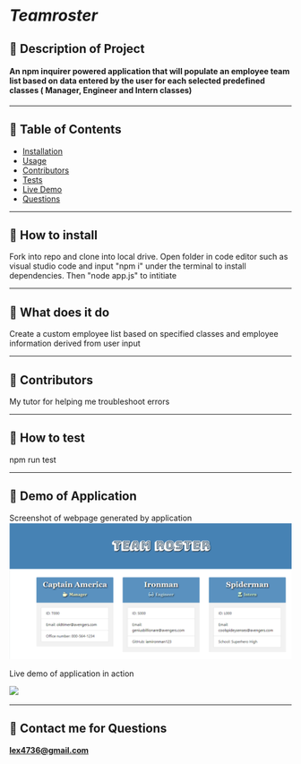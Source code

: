 # ***Teamroster***

  
## 🌠 Description of Project
  #### An npm inquirer powered application that will populate an employee team list based on data entered by the user for each selected predefined classes ( Manager, Engineer and Intern classes) 
  ----
## 🌠 Table of Contents
  * [Installation](#installation)
  * [Usage](#usage)
  * [Contributors](#contributors)
  * [Tests](#tests)
  * [Live Demo](#demo)
  * [Questions](#email)
  ----
## 🌠 <a id="installation"></a> How to install 
  Fork into repo and clone into local drive. Open folder in code editor such as visual studio code and input "npm i" under the terminal to install dependencies. Then "node app.js" to intitiate

  ----
## 🌠 <a id="usage"></a> What does it do 
  Create a custom employee list based on specified classes and employee information derived from user input


----
## 🌠 <a id="contributors"></a>Contributors 
My tutor for helping me troubleshoot errors

---- 
## 🌠 <a id="test"></a> How to test 
npm run test
 
----
## 🌠 <a id="demo"></a> Demo of Application

Screenshot of webpage generated by application
![alt text](https://github.com/lex4736/Teamroster/blob/master/assets/Screenshot.png)

Live demo of application in action


[![](https://user-images.githubusercontent.com/71117049/110205044-2e468880-7e2b-11eb-9055-5dddd2f98313.gif)](http://www.youtube.com/watch?v=M-nl0pjT3oQ "Teamroster Demo Video")

  ----
 ## 🌠 <a id="email"></a> Contact me for Questions 
 **lex4736@gmail.com** 
<br><br> 



